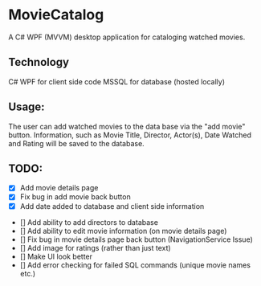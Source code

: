# MovieCatalog
A C# WPF (MVVM) desktop application for cataloging watched movies.

## Technology
C# WPF for client side code
MSSQL for database (hosted locally)

## Usage:
The user can add watched movies to the data base via the "add movie" button. Information, such as Movie Title, Director, Actor(s), Date Watched and Rating will be saved to the database.

## TODO:
- [X] Add movie details page
- [X] Fix bug in add movie back button
- [X] Add date added to database and client side information
- [] Add ability to add directors to database
- [] Add ability to edit movie information (on movie details page)
- [] Fix bug in movie details page back button (NavigationService Issue)
- [] Add image for ratings (rather than just text)
- [] Make UI look better
- [] Add error checking for failed SQL commands (unique movie names etc.)
